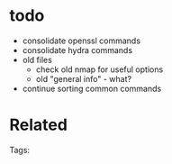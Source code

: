 # todo
- consolidate openssl commands
- consolidate hydra commands
- old files
  - check old nmap for useful options
  - old "general info" - what?
- continue sorting common commands

# Related


Tags:

    
